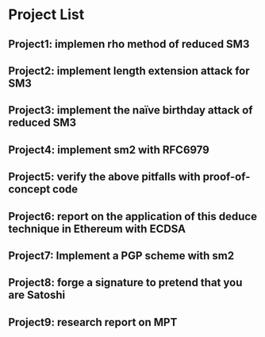 # Project List
## Project1: implemen rho method of reduced SM3
## Project2: implement length extension attack for SM3
## Project3: implement the naïve birthday attack of reduced SM3
## Project4: implement sm2 with RFC6979
## Project5: verify the above pitfalls with proof-of-concept code
## Project6: report on the application of this deduce technique in Ethereum with ECDSA
## Project7: Implement a PGP scheme with sm2
## Project8: forge a signature to pretend that you are Satoshi
## Project9: research report on MPT
